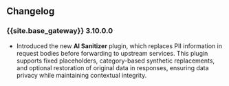 ## Changelog

### {{site.base_gateway}} 3.10.0.0

* Introduced the new **AI Sanitizer** plugin, which replaces PII information in request bodies before forwarding to upstream services. This plugin supports fixed placeholders, category-based synthetic replacements, and optional restoration of original data in responses, ensuring data privacy while maintaining contextual integrity.
